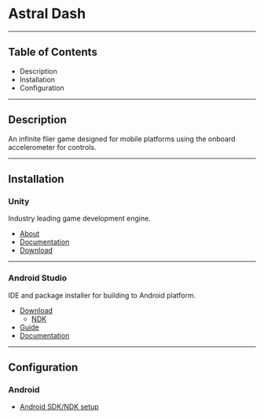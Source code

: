 # Astral Dash

---

## Table of Contents

* Description
* Installation
* Configuration

---

## Description

An infinite flier game designed for mobile platforms using the onboard accelerometer for controls.

---

## Installation 

### Unity

Industry leading game development engine.

* [About](https://unity3d.com/unity)
* [Documentation](https://docs.unity3d.com/Manual/index.html)
* [Download](https://store.unity.com/download?ref=personal)

---

### Android Studio

IDE and package installer for building to Android platform.

* [Download](https://developer.android.com/studio/index.html)
	* [NDK](https://developer.android.com/ndk/downloads/index.html)
* [Guide](https://developer.android.com/studio/install.html)
* [Documentation](https://developer.android.com/studio/intro/index.html)

---

## Configuration

### Android

* [Android SDK/NDK setup](https://docs.unity3d.com/Manual/android-sdksetup.html)
